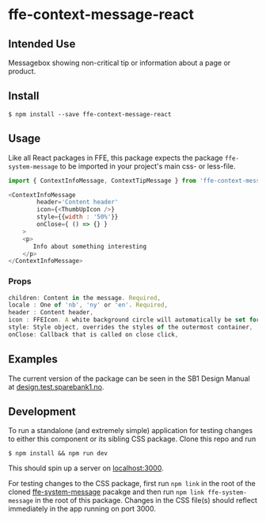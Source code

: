# ffe-context-message-react

## Intended Use

Messagebox showing non-critical tip or information about a page or product.

## Install

```
$ npm install --save ffe-context-message-react
```

## Usage

Like all React packages in FFE, this package expects the package `ffe-system-message` to be imported in your project's main css- or less-file.


```javascript
import { ContextInfoMessage, ContextTipMessage } from 'ffe-context-message-react';

<ContextInfoMessage 
        header='Content header'
        icon={<ThumbUpIcon />}  
        style={{width : '50%'}}
        onClose={ () => {} }
    >
    <p>
       Info about something interesting
    </p>
</ContextInfoMessage>
```

### Props
```javascript
children: Content in the message. Required,
locale : One of 'nb', 'ny' or 'en'. Required,
header : Content header,
icon : FFEIcon. A white background circle will automatically be set for the icon passed,
style: Style object, overrides the styles of the outermost container,
onClose: Callback that is called on close click,
```

## Examples

The current version of the package can be seen in the SB1 Design Manual at [design.test.sparebank1.no](http://design.test.sparebank1.no).

## Development

To run a standalone (and extremely simple) application for testing changes to either this component or its sibling CSS package. Clone this repo and run
```
$ npm install && npm run dev
```
This should spin up a server on [localhost:3000](http://localhost:3000).

For testing changes to the CSS package, first run `npm link` in the root of the cloned [ffe-system-message](https://stash.intern.sparebank1.no/projects/FFE/repos/ffe-system-message) pacakge and then run `npm link ffe-system-message` in the root of this package. Changes in the CSS file(s) should reflect immediately in the app running on port 3000.
